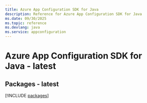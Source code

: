```yaml
---
title: Azure App Configuration SDK for Java
description: Reference for Azure App Configuration SDK for Java
ms.date: 09/30/2025
ms.topic: reference
ms.devlang: java
ms.service: appconfiguration
---
```

# Azure App Configuration SDK for Java - latest
## Packages - latest
[!INCLUDE [packages](app-configuration-index.md)]